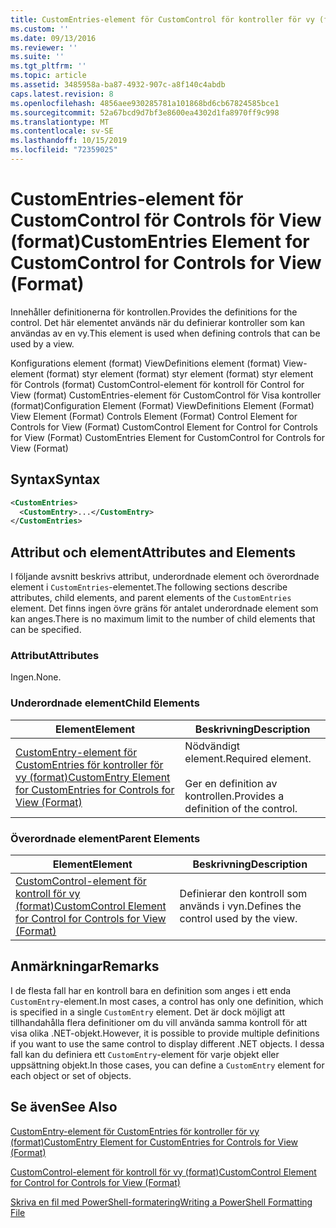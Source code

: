 ```yaml
---
title: CustomEntries-element för CustomControl för kontroller för vy (format) | Microsoft Docs
ms.custom: ''
ms.date: 09/13/2016
ms.reviewer: ''
ms.suite: ''
ms.tgt_pltfrm: ''
ms.topic: article
ms.assetid: 3485958a-ba87-4932-907c-a8f140c4abdb
caps.latest.revision: 8
ms.openlocfilehash: 4856aee930285781a101868bd6cb67824585bce1
ms.sourcegitcommit: 52a67bcd9d7bf3e8600ea4302d1fa8970ff9c998
ms.translationtype: MT
ms.contentlocale: sv-SE
ms.lasthandoff: 10/15/2019
ms.locfileid: "72359025"
---
```

# <a name="customentries-element-for-customcontrol-for-controls-for-view-format"></a><span data-ttu-id="79fc4-102">CustomEntries-element för CustomControl för Controls för View (format)</span><span class="sxs-lookup"><span data-stu-id="79fc4-102">CustomEntries Element for CustomControl for Controls for View (Format)</span></span>

<span data-ttu-id="79fc4-103">Innehåller definitionerna för kontrollen.</span><span class="sxs-lookup"><span data-stu-id="79fc4-103">Provides the definitions for the control.</span></span> <span data-ttu-id="79fc4-104">Det här elementet används när du definierar kontroller som kan användas av en vy.</span><span class="sxs-lookup"><span data-stu-id="79fc4-104">This element is used when defining controls that can be used by a view.</span></span>

<span data-ttu-id="79fc4-105">Konfigurations element (format) ViewDefinitions element (format) View-element (format) styr element (format) styr element (format) styr element för Controls (format) CustomControl-element för kontroll för Control for View (format) CustomEntries-element för CustomControl för Visa kontroller (format)</span><span class="sxs-lookup"><span data-stu-id="79fc4-105">Configuration Element (Format) ViewDefinitions Element (Format) View Element (Format) Controls Element (Format) Control Element for Controls for View (Format) CustomControl Element for Control for Controls for View (Format) CustomEntries Element for CustomControl for Controls for View (Format)</span></span>

## <a name="syntax"></a><span data-ttu-id="79fc4-106">Syntax</span><span class="sxs-lookup"><span data-stu-id="79fc4-106">Syntax</span></span>

```xml
<CustomEntries>
  <CustomEntry>...</CustomEntry>
</CustomEntries>
```

## <a name="attributes-and-elements"></a><span data-ttu-id="79fc4-107">Attribut och element</span><span class="sxs-lookup"><span data-stu-id="79fc4-107">Attributes and Elements</span></span>

<span data-ttu-id="79fc4-108">I följande avsnitt beskrivs attribut, underordnade element och överordnade element i `CustomEntries`-elementet.</span><span class="sxs-lookup"><span data-stu-id="79fc4-108">The following sections describe attributes, child elements, and parent elements of the `CustomEntries` element.</span></span> <span data-ttu-id="79fc4-109">Det finns ingen övre gräns för antalet underordnade element som kan anges.</span><span class="sxs-lookup"><span data-stu-id="79fc4-109">There is no maximum limit to the number of child elements that can be specified.</span></span>

### <a name="attributes"></a><span data-ttu-id="79fc4-110">Attribut</span><span class="sxs-lookup"><span data-stu-id="79fc4-110">Attributes</span></span>

<span data-ttu-id="79fc4-111">Ingen.</span><span class="sxs-lookup"><span data-stu-id="79fc4-111">None.</span></span>

### <a name="child-elements"></a><span data-ttu-id="79fc4-112">Underordnade element</span><span class="sxs-lookup"><span data-stu-id="79fc4-112">Child Elements</span></span>

|<span data-ttu-id="79fc4-113">Element</span><span class="sxs-lookup"><span data-stu-id="79fc4-113">Element</span></span>|<span data-ttu-id="79fc4-114">Beskrivning</span><span class="sxs-lookup"><span data-stu-id="79fc4-114">Description</span></span>|
|-------------|-----------------|
|[<span data-ttu-id="79fc4-115">CustomEntry-element för CustomEntries för kontroller för vy (format)</span><span class="sxs-lookup"><span data-stu-id="79fc4-115">CustomEntry Element for CustomEntries for Controls for View (Format)</span></span>](./customentry-element-for-customentries-for-controls-for-view-format.md)|<span data-ttu-id="79fc4-116">Nödvändigt element.</span><span class="sxs-lookup"><span data-stu-id="79fc4-116">Required element.</span></span><br /><br /> <span data-ttu-id="79fc4-117">Ger en definition av kontrollen.</span><span class="sxs-lookup"><span data-stu-id="79fc4-117">Provides a definition of the control.</span></span>|

### <a name="parent-elements"></a><span data-ttu-id="79fc4-118">Överordnade element</span><span class="sxs-lookup"><span data-stu-id="79fc4-118">Parent Elements</span></span>

|<span data-ttu-id="79fc4-119">Element</span><span class="sxs-lookup"><span data-stu-id="79fc4-119">Element</span></span>|<span data-ttu-id="79fc4-120">Beskrivning</span><span class="sxs-lookup"><span data-stu-id="79fc4-120">Description</span></span>|
|-------------|-----------------|
|[<span data-ttu-id="79fc4-121">CustomControl-element för kontroll för vy (format)</span><span class="sxs-lookup"><span data-stu-id="79fc4-121">CustomControl Element for Control for Controls for View (Format)</span></span>](./customcontrol-element-for-control-for-controls-for-view-format.md)|<span data-ttu-id="79fc4-122">Definierar den kontroll som används i vyn.</span><span class="sxs-lookup"><span data-stu-id="79fc4-122">Defines the control used by the view.</span></span>|

## <a name="remarks"></a><span data-ttu-id="79fc4-123">Anmärkningar</span><span class="sxs-lookup"><span data-stu-id="79fc4-123">Remarks</span></span>

<span data-ttu-id="79fc4-124">I de flesta fall har en kontroll bara en definition som anges i ett enda `CustomEntry`-element.</span><span class="sxs-lookup"><span data-stu-id="79fc4-124">In most cases, a control has only one definition, which is specified in a single `CustomEntry` element.</span></span> <span data-ttu-id="79fc4-125">Det är dock möjligt att tillhandahålla flera definitioner om du vill använda samma kontroll för att visa olika .NET-objekt.</span><span class="sxs-lookup"><span data-stu-id="79fc4-125">However, it is possible to provide multiple definitions if you want to use the same control to display different .NET objects.</span></span> <span data-ttu-id="79fc4-126">I dessa fall kan du definiera ett `CustomEntry`-element för varje objekt eller uppsättning objekt.</span><span class="sxs-lookup"><span data-stu-id="79fc4-126">In those cases, you can define a `CustomEntry` element for each object or set of objects.</span></span>

## <a name="see-also"></a><span data-ttu-id="79fc4-127">Se även</span><span class="sxs-lookup"><span data-stu-id="79fc4-127">See Also</span></span>

[<span data-ttu-id="79fc4-128">CustomEntry-element för CustomEntries för kontroller för vy (format)</span><span class="sxs-lookup"><span data-stu-id="79fc4-128">CustomEntry Element for CustomEntries for Controls for View (Format)</span></span>](./customentry-element-for-customentries-for-controls-for-view-format.md)

[<span data-ttu-id="79fc4-129">CustomControl-element för kontroll för vy (format)</span><span class="sxs-lookup"><span data-stu-id="79fc4-129">CustomControl Element for Control for Controls for View (Format)</span></span>](./customcontrol-element-for-control-for-controls-for-view-format.md)

[<span data-ttu-id="79fc4-130">Skriva en fil med PowerShell-formatering</span><span class="sxs-lookup"><span data-stu-id="79fc4-130">Writing a PowerShell Formatting File</span></span>](./writing-a-powershell-formatting-file.md)
